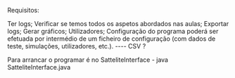 Requisitos:

Ter logs;
Verificar se temos todos os aspetos abordados nas aulas;
Exportar logs;
Gerar gráficos;
Utilizadores;
Configuração do programa poderá ser efetuada por intermédio de um ficheiro de configuração (com dados de
teste, simulações, utilizadores, etc.). ---- CSV ?

Para arrancar o programar é no SatteliteInterface - java SatteliteInterface.java

